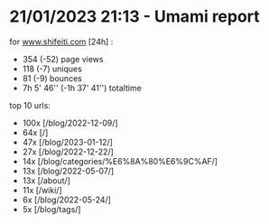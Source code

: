 # 21/01/2023 21:13 - Umami report
for www.shifeiti.com [24h] :

 - 354 (-52) page views
 - 118 (-7) uniques
 - 81 (-9) bounces
 - 7h 5' 46'' (-1h 37' 41'') totaltime


top 10 urls:
 - 100x [/blog/2022-12-09/]
 - 64x [/]
 - 47x [/blog/2023-01-12/]
 - 27x [/blog/2022-12-22/]
 - 14x [/blog/categories/%E6%8A%80%E6%9C%AF/]
 - 13x [/blog/2022-05-07/]
 - 13x [/about/]
 - 11x [/wiki/]
 - 6x [/blog/2022-05-24/]
 - 5x [/blog/tags/]



